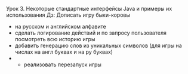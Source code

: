 Урок 3. Некоторые стандартные интерфейсы Java и примеры их использования
Дз:
Дописать игру быки-коровы
- на русском и английском алфавите
- сделать логирование действий и по запросу пользователя посмотреть всю историю игры
- добавить генерацию слов из уникальных символов (для игры на числах на англ буквах и на ру буквах)
- * реализовать перезапуск игры
